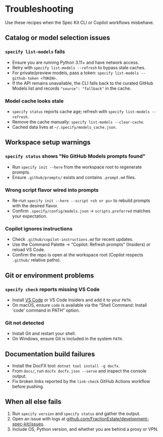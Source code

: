 # Troubleshooting

Use these recipes when the Spec Kit CLI or Copilot workflows misbehave.

## Catalog or model selection issues

### `specify list-models` fails

- Ensure you are running Python 3.11+ and have network access.
- Retry with `specify list-models --refresh` to bypass stale caches.
- For private/preview models, pass a token: `specify list-models --github-token <TOKEN>`.
- If the API remains unavailable, the CLI falls back to the curated GitHub Models list and records `"source": "fallback"` in the cache.

### Model cache looks stale

- `specify status` reports cache age; refresh with `specify list-models --refresh`.
- Remove the cache manually: `specify list-models --clear-cache`.
- Cached data lives at `~/.specify/models_cache.json`.

## Workspace setup warnings

### `specify status` shows "No GitHub Models prompts found"

- Run `specify init --here` from the workspace root to regenerate prompts.
- Ensure `.github/prompts/` exists and contains `.prompt.md` files.

### Wrong script flavor wired into prompts

- Re-run `specify init --here --script <sh or ps>` to rebuild prompts with the desired flavor.
- Confirm `.specify/config/models.json` → `scripts.preferred` matches your expectation.

### Copilot ignores instructions

- Check `.github/copilot-instructions.md` for recent updates.
- Use the Command Palette → “Copilot: Refresh prompts” (Insiders) or reload VS Code.
- Confirm the repo is open at the workspace root (Copilot respects `.github/` relative paths).

## Git or environment problems

### `specify check` reports missing VS Code

- Install [VS Code](https://code.visualstudio.com/) or VS Code Insiders and add it to your `PATH`.
- On macOS, ensure `code` is available via the “Shell Command: Install 'code' command in PATH” option.

### Git not detected

- Install Git and restart your shell.
- On Windows, ensure Git is included in the system `PATH`.

## Documentation build failures

- Install the DocFX tool: `dotnet tool install -g docfx`.
- From `docs/`, run `docfx docfx.json --serve` and inspect the console output.
- Fix broken links reported by the `link-check` GitHub Actions workflow before pushing.

## When all else fails

1. Run `specify version` and `specify status` and gather the output.
2. Open an issue with logs at [github.com/FractionEstate/development-spec-kit/issues](https://github.com/FractionEstate/development-spec-kit/issues/new/choose).
3. Include OS, Python version, and whether you are behind a proxy or VPN.
